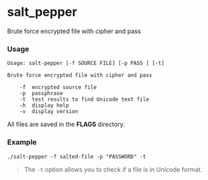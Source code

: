 # salt_pepper
Brute force encrypted file with cipher and pass

### Usage 
```
Usage: salt-pepper [-f SOURCE FILE] [-p PASS ] [-t]

Brute force encrypted file with cipher and pass

	-f	encrypted source file 
	-p	passphrase 
	-t 	test results to find Unicode text file
	-h	display help
	-v	display version
```
All files are saved in the **FLAGS** directory. 

### Example
```
./salt-pepper -f salted-file -p "PASSWORD" -t
```
> The `-t` option allows you to check if a file is in Unicode format.
